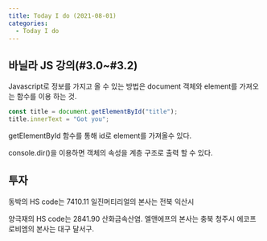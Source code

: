 ```yaml
---
title: Today I do (2021-08-01)
categories:
  - Today I do
---
```


## 바닐라 JS 강의(#3.0~#3.2)

Javascript로 정보를 가지고 올 수 있는 방법은 document 객체와 element를 가져오는 함수를 이용 하는 것.

```javascript
const title = document.getElementById("title");
title.innerText = "Got you";
```

getElementById 함수를 통해 id로 element를 가져올수 있다.

console.dir()을 이용하면 객체의 속성을 계층 구조로 출력 할 수 있다.

## 투자

동박의 HS code는 7410.11
일진머티리얼의 본사는 전북 익산시

양극재의 HS code는 2841.90 산화금속산염.
엘앤에프의 본사는 충북 청주시
에코프로비엠의 본사는 대구 달서구.
